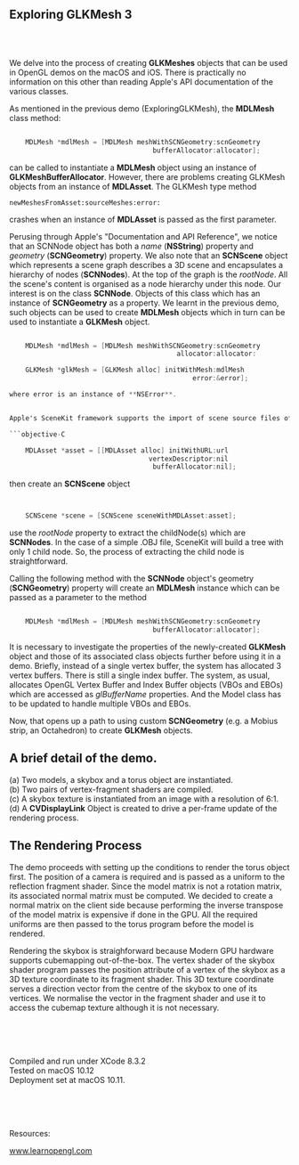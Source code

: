 ## Exploring GLKMesh 3
<br />
<br />

We delve into the process of creating **GLKMeshes** objects that can be used in OpenGL demos on the macOS and iOS. There is practically no information on this other than reading Apple's API documentation of the various classes.


As mentioned in the previous demo (ExploringGLKMesh), the **MDLMesh** class method:


```objective-C

    MDLMesh *mdlMesh = [MDLMesh meshWithSCNGeometry:scnGeometry
                                    bufferAllocator:allocator];


```

can be called to instantiate a **MDLMesh** object using an instance of **GLKMeshBufferAllocator**. However, there are problems creating GLKMesh objects from an instance of **MDLAsset**. The GLKMesh type method

	newMeshesFromAsset:sourceMeshes:error:

crashes when an instance of **MDLAsset** is passed as the first parameter.

Perusing through Apple's "Documentation and API Reference", we notice that an SCNNode object has both a *name* (**NSString**) property and *geometry* (**SCNGeometry**) property. We also note that an **SCNScene** object which represents a scene graph describes a 3D scene and encapsulates a hierarchy of nodes (**SCNNodes**). At the top of the graph is the *rootNode*. All the scene's content is organised as a node hierarchy under this node. Our interest is on the class **SCNNode**. Objects of this class which has an instance of **SCNGeometry** as a property. We learnt in the previous demo, such objects can be used to create **MDLMesh** objects which in turn can be used to instantiate a **GLKMesh** object.

```objective-C

    MDLMesh *mdlMesh = [MDLMesh meshWithSCNGeometry:scnGeometry
                                          allocator:allocator:

    GLKMesh *glkMesh = [GLKMesh alloc] initWithMesh:mdlMesh
                                              error:&error];

where error is an instance of **NSError**.


Apple's SceneKit framework supports the import of scene source files of types .dae, .abc and .scn. And it can also create an **SCNScene** object from an MDLAsset object using the **SCNScene** class method *sceneWithMDLAsset:*. In other words, we could create an instance of **MDLAsset**.

```objective-C

    MDLAsset *asset = [[MDLAsset alloc] initWithURL:url
                                   vertexDescriptor:nil     
                                    bufferAllocator:nil];

```

then create an **SCNScene** object

```objective-C


    SCNScene *scene = [SCNScene sceneWithMDLAsset:asset];


```

use the *rootNode* property to extract the childNode(s) which are **SCNNodes**. In the case of a simple .OBJ file, SceneKit will build a tree with only 1 child node. So, the process of extracting the child node is straightforward.

Calling the following method with the **SCNNode** object's geometry (**SCNGeometry**) property will create an **MDLMesh** instance which can be passed as a parameter to the method


```objective-C

    MDLMesh *mdlMesh = [MDLMesh meshWithSCNGeometry:scnGeometry
                                    bufferAllocator:allocator];

```


It is necessary to investigate the properties of the newly-created **GLKMesh** object and those of its associated class objects further before using it in a demo. Briefly, instead of a single vertex buffer, the system has allocated 3 vertex buffers. There is still a single index buffer. The system, as usual, allocates OpenGL Vertex Buffer and Index Buffer objects (VBOs and EBOs) which are accessed as *glBufferName* properties. And the Model class has to be updated to handle multiple VBOs and EBOs.

Now, that opens up a path to using custom **SCNGeometry** (e.g. a Mobius strip, an Octahedron) to create **GLKMesh** objects. 

## A brief detail of the demo.

(a) Two models, a skybox and a torus object are instantiated.
<br />
(b) Two pairs of vertex-fragment shaders are compiled.
<br />
(c) A skybox texture is instantiated from an image with a resolution of 6:1.
<br />
(d) A **CVDisplayLink** Object is created to drive a per-frame update of the rendering process.
<br />

## The Rendering Process

The demo proceeds with setting up the conditions to render the torus object first. The position of a camera is required and is passed as a uniform to the reflection fragment shader. Since the model matrix is not a rotation matrix, its associated normal matrix must be computed. We decided to create a normal matrix on the client side because performing the inverse transpose of the model matrix is expensive if done in the GPU. All the required uniforms are then passed to the torus program before the model is rendered.

Rendering the skybox is straighforward because Modern GPU hardware supports cubemapping out-of-the-box. The vertex shader of the skybox shader program passes the position attribute of a vertex of the skybox as a 3D texture coordinate to its fragment shader. This 3D texture coordinate serves a direction vector from the centre of the skybox to one of its vertices. We normalise the vector in the fragment shader and use it to access the cubemap texture although it is not necessary.

<br />
<br />
<br />

Compiled and run under XCode 8.3.2
<br />
Tested on macOS 10.12
<br />
Deployment set at macOS 10.11.

<br />
<br />
<br />

Resources:

www.learnopengl.com

